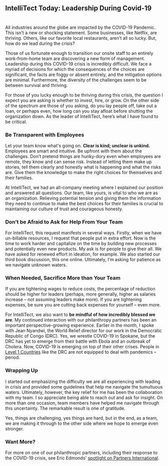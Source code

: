 

## IntelliTect Today: Leadership During Covid-19
#
All industries around the globe are impacted by the COVID-19 Pandemic. This isn’t a new or shocking statement. Some businesses, like Netflix, are thriving. Others, like our favorite local restaurants, aren’t all so lucky. But, how do we lead during the crisis?

Those of us fortunate enough to transition our onsite staff to an entirely work-from-home team are discovering a new form of management. Leadership during this COVID-19 crisis is incredibly difficult. We face a myriad of decisions for which the consequences of the choices are significant, the facts are foggy or absent entirely, and the mitigation options are minimal. Furthermore, the diversity of the challenges seem to be between survival and thriving.

For those of you lucky enough to be thriving during this crisis, the question I expect you are asking is whether to invest, hire, or grow. On the other side of the spectrum are those of you asking, do you lay people off, take out a loan, or perhaps even, how long can you stay afloat before shutting the organization down. As the leader of IntelliTect, here’s what I have found to be critical.

### Be Transparent with Employees

Let your team know what's going on. **Clear is kind; unclear is unkind.** Employees are smart and intuitive. Be upfront with them about the challenges. Don’t pretend things are hunky-dory even when employees are remote, they know and can sense risk. Instead of letting them make up stories, tell them clearly and honestly what is happening and what the risks are. Give them the knowledge to make the right choices for themselves and their families.

At IntelliTect, we had an all-company meeting where I explained our position and answered all questions. Our team, like yours, is vital to who we are as an organization. Relieving potential tension and giving them the information they need to continue to make the best choices for their families is crucial to maintaining our culture of trust and courageous honesty.

### **Don’t be Afraid to Ask for Help From Your Team**

For IntelliTect, this request manifests in several ways. Firstly, when we have un-billable resources, I request that people put in extra effort. Now is the time to work harder and capitalize on the time by building new processes and potentially even new products. My ask is for people to give their all. We have asked for renewed effort in ideation, for example. We also started our third book discussion, this one online. Ultimately, I’m asking for patience as we navigate unknown waters.

### When Needed, Sacrifice More than Your Team

If you are tightening wages to reduce costs, the percentage of reduction should be higher for leaders (perhaps, more generally, higher as salaries increase – not assuming leaders make more). If you are tightening expenses, be sure you are cutting back expenses for yourself – even more.

For IntelliTect, we also want to **be mindful of how incredibly blessed we are**. My continued interaction with our philanthropy partners has been an important perspective-growing experience. Earlier in the month, I spoke with Jean Nyandwi, the World Relief director for our work in the Democratic Republic of Congo (DRC). Yes, we wrestle COVID-19 in Spokane, but the DRC has yet to emerge from their battle with Ebola and an outbreak of Cholera. Now, COVID-19 is emerging on top of their other crises. People in [Level 1 Countries](https://www.gapminder.org/fw/income-levels/income-level-1/) like the DRC are not equipped to deal with pandemics – period.

### Wrapping Up

I started out emphasizing the difficulty we are all experiencing with leading in crisis and provided some guidelines that help me navigate the tumultuous waters. Ultimately, however, the key relief for me has been the collaboration with my team. I so appreciate being able to reach out and ask for insight. On more than one occasion, team members have helped me navigate through this uncertainty. The remarkable result is one of gratitude.

Yes, things are challenging, yes things are hard, but in the end, as a team, we are making it through to the other side where we hope to emerge even stronger.

### Want More?

For more on one of our philanthropic partners, including their response to the COVID-19 crisis, see Eric Edmonds' [spotlight on Partners International](/philanthropy-spotlight-partners/).
